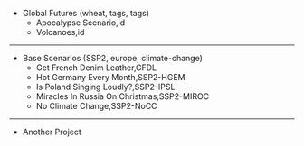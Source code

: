 - Global Futures (wheat, tags, tags)
  - Apocalypse Scenario,id
  - Volcanoes,id
---
- Base Scenarios (SSP2, europe, climate-change)
  - Get French Denim Leather,GFDL
  - Hot Germany Every Month,SSP2-HGEM
  - Is Poland Singing Loudly?,SSP2-IPSL
  - Miracles In Russia On Christmas,SSP2-MIROC
  - No Climate Change,SSP2-NoCC
---
- Another Project




